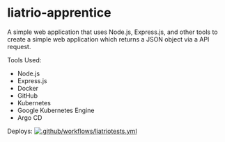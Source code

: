# liatrio-apprentice

A simple web application that uses Node.js, Express.js, and other tools to create a simple web application which returns a JSON object via a API request.

Tools Used:

- Node.js
- Express.js
- Docker
- GitHub
- Kubernetes
- Google Kubernetes Engine
- Argo CD

Deploys: [![.github/workflows/liatriotests.yml](https://github.com/Solarleaf/liatrio-apprentice/actions/workflows/liatriotests.yml/badge.svg)](https://github.com/Solarleaf/liatrio-apprentice/actions/workflows/liatriotests.yml)

